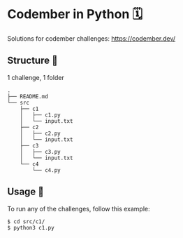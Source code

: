 # Codember in Python 🗓️ 
Solutions for codember challenges: https://codember.dev/

## Structure 🌳
1 challenge, 1 folder
```
.
├── README.md
└── src
    ├── c1
    │   ├── c1.py
    │   └── input.txt
    ├── c2  
    │   ├── c2.py
    │   └── input.txt
    ├── c3
    │   ├── c3.py
    │   └── input.txt
    └── c4
        └── c4.py
```

## Usage 💾
To run any of the challenges, follow this example:
```
$ cd src/c1/
$ python3 c1.py
```
